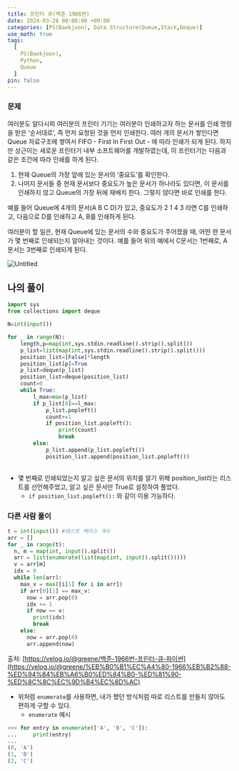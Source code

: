 ```yaml
---
title: 프린터 큐(백준 1966번)
date: 2024-03-28 00:00:00 +09:00
categories: [PS(Baekjoon), Data Structure(Queue,Stack,Deque)]
use_math: true
tags:
  [
    PS(Baekjoon),
    Python,
    Queue
  ]
pin: false
---
```


### 문제

여러분도 알다시피 여러분의 프린터 기기는 여러분이 인쇄하고자 하는 문서를 인쇄 명령을 받은 ‘순서대로’, 즉 먼저 요청된 것을 먼저 인쇄한다. 여러 개의 문서가 쌓인다면 Queue 자료구조에 쌓여서 FIFO - First In First Out - 에 따라 인쇄가 되게 된다. 하지만 상근이는 새로운 프린터기 내부 소프트웨어를 개발하였는데, 이 프린터기는 다음과 같은 조건에 따라 인쇄를 하게 된다.

1. 현재 Queue의 가장 앞에 있는 문서의 ‘중요도’를 확인한다.
2. 나머지 문서들 중 현재 문서보다 중요도가 높은 문서가 하나라도 있다면, 이 문서를 인쇄하지 않고 Queue의 가장 뒤에 재배치 한다. 그렇지 않다면 바로 인쇄를 한다.

예를 들어 Queue에 4개의 문서(A B C D)가 있고, 중요도가 2 1 4 3 라면 C를 인쇄하고, 다음으로 D를 인쇄하고 A, B를 인쇄하게 된다.

여러분이 할 일은, 현재 Queue에 있는 문서의 수와 중요도가 주어졌을 때, 어떤 한 문서가 몇 번째로 인쇄되는지 알아내는 것이다. 예를 들어 위의 예에서 C문서는 1번째로, A문서는 3번째로 인쇄되게 된다.

![Untitled](https://github.com/gihuni99/gihuni99.github.io/assets/90080065/7e51062e-ea86-4f63-8df8-55a7e6ed86b6)

## 나의 풀이

```python
import sys
from collections import deque

N=int(input())

for _ in range(N):
    length,p=map(int,sys.stdin.readline().strip().split())
    p_list=list(map(int,sys.stdin.readline().strip().split()))
    position_list=[False]*length
    position_list[p]=True
    p_list=deque(p_list)
    position_list=deque(position_list)
    count=0
    while True:
        l_max=max(p_list)
        if p_list[0]==l_max:
            p_list.popleft()
            count+=1
            if position_list.popleft():
                print(count)
                break
        else:
            p_list.append(p_list.popleft())
            position_list.append(position_list.popleft())
    
```

- 몇 번째로 인쇄되었는지 알고 싶은 문서의 위치를 알기 위해 position_list라는 리스트를 선언해주었고, 알고 싶은 문서만 True로 설정하여 풀었다.
    - `if position_list.popleft():` 와 같이 이용 가능하다.
    

### 다른 사람 풀이

```python
t = int(input()) #테스트 케이스 개수
arr = []
for _ in range(t):
  n, m = map(int, input().split())
  arr = list(enumerate(list(map(int, input().split()))))
  v = arr[m]
  idx = 0
  while len(arr):
    max_v = max([i[1] for i in arr])
    if arr[0][1] == max_v:
      now = arr.pop(0)
      idx += 1
      if now == v:
        print(idx)
        break
    else:
      now = arr.pop(0)
      arr.append(now)
```

출처: [https://velog.io/@greene/백준-1966번-프린터-큐-파이썬](https://velog.io/@greene/%EB%B0%B1%EC%A4%80-1966%EB%B2%88-%ED%94%84%EB%A6%B0%ED%84%B0-%ED%81%90-%ED%8C%8C%EC%9D%B4%EC%8D%AC)

- 위처럼 `enumerate`를 사용하면, 내가 했던 방식처럼 따로 리스트를 만들지 않아도 편하게 구할 수 있다.
    - `enumerate` 예시

```python
>>> for entry in enumerate(['A', 'B', 'C']):
...     print(entry)
...
(0, 'A')
(1, 'B')
(2, 'C')
```